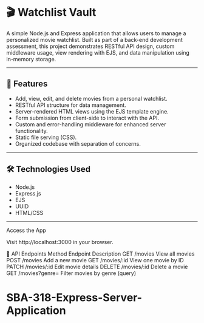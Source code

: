 # 🎬 Watchlist Vault

A simple Node.js and Express application that allows users to manage a personalized movie watchlist. Built as part of a back-end development assessment, this project demonstrates RESTful API design, custom middleware usage, view rendering with EJS, and data manipulation using in-memory storage.

---

## 📌 Features

- Add, view, edit, and delete movies from a personal watchlist.
- RESTful API structure for data management.
- Server-rendered HTML views using the EJS template engine.
- Form submission from client-side to interact with the API.
- Custom and error-handling middleware for enhanced server functionality.
- Static file serving (CSS).
- Organized codebase with separation of concerns.

---

## 🛠️ Technologies Used

- Node.js
- Express.js
- EJS
- UUID
- HTML/CSS

---

Access the App

Visit http://localhost:3000 in your browser.

🔧 API Endpoints
Method	Endpoint	Description
GET	/movies	View all movies
POST	/movies	Add a new movie
GET	/movies/:id	View one movie by ID
PATCH	/movies/:id	Edit movie details
DELETE	/movies/:id	Delete a movie
GET	/movies?genre=	Filter movies by genre (query)

# SBA-318-Express-Server-Application


